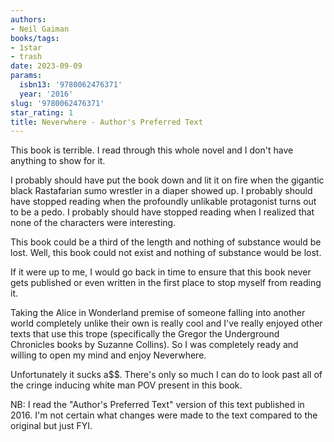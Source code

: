 ```yaml
---
authors:
- Neil Gaiman
books/tags:
- 1star
- trash
date: 2023-09-09
params:
  isbn13: '9780062476371'
  year: '2016'
slug: '9780062476371'
star_rating: 1
title: Neverwhere - Author's Preferred Text
---
```


This book is terrible. I read through this whole novel and I don't have anything to show for it.

I probably should have put the book down and lit it on fire when the gigantic black Rastafarian sumo wrestler in a diaper showed up. I probably should have stopped reading when the profoundly unlikable protagonist turns out to be a pedo. I probably should have stopped reading when I realized that none of the characters were interesting.

<!--more-->

This book could be a third of the length and nothing of substance would be lost. Well, this book could not exist and nothing of substance would be lost.

If it were up to me, I would go back in time to ensure that this book never gets published or even written in the first place to stop myself from reading it.

Taking the Alice in Wonderland premise of someone falling into another world completely unlike their own is really cool and I've really enjoyed other texts that use this trope (specifically the Gregor the Underground Chronicles books by Suzanne Collins). So I was completely ready and willing to open my mind and enjoy Neverwhere.

Unfortunately it sucks a$$. There's only so much I can do to look past all of the cringe inducing white man POV present in this book.

NB: I read the "Author's Preferred Text" version of this text published in 2016. I'm not certain what changes were made to the text compared to the original but just FYI.